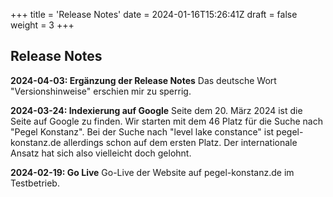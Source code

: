 +++
title = 'Release Notes'
date = 2024-01-16T15:26:41Z
draft = false
weight = 3
+++

## Release Notes

**2024-04-03: Ergänzung der Release Notes**
Das deutsche Wort "Versionshinweise" erschien mir zu sperrig.

**2024-03-24: Indexierung auf Google**
Seite dem 20. März 2024 ist die Seite auf Google zu finden. Wir starten mit dem 46 Platz für die Suche nach "Pegel Konstanz". Bei der Suche nach "level lake constance" ist pegel-konstanz.de allerdings schon auf dem ersten Platz. Der internationale Ansatz hat sich also vielleicht doch gelohnt.

**2024-02-19: Go Live**
Go-Live der Website auf pegel-konstanz.de im Testbetrieb.
